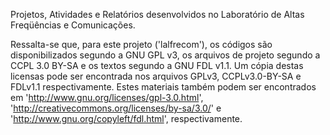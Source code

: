 Projetos, Atividades e Relatórios desenvolvidos no Laboratório de Altas Freqüências e Comunicações.

Ressalta-se que, para este projeto ('lalfrecom'), os códigos são disponibilizados segundo a GNU GPL v3, os arquivos de projeto segundo a CCPL 3.0
BY-SA e os textos segundo a GNU FDL v1.1. Um cópia destas licensas pode ser
encontrada nos arquivos GPLv3, CCPLv3.0-BY-SA e FDLv1.1 respectivamente. Estes
materiais também podem ser encontrados em
'http://www.gnu.org/licenses/gpl-3.0.html',
'http://creativecommons.org/licenses/by-sa/3.0/' e
'http://www.gnu.org/copyleft/fdl.html', respectivamente.